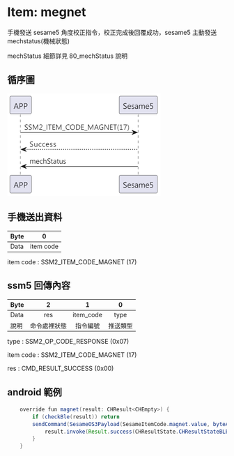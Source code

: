 # Item: megnet

手機發送 sesame5 角度校正指令，校正完成後回覆成功，sesame5 主動發送 mechstatus(機械狀態)

mechStatus 細節詳見 80_mechStatus 說明

## 循序圖
<p align="left" >
  <img src="../src/megnet/megnet.png" alt="" title="">
</p>

## 手機送出資料
| Byte | 0         |
|------|:---------:|
| Data | item code |

item code : SSM2_ITEM_CODE_MAGNET (17)

## ssm5 回傳內容
| Byte  | 2      | 1         | 0    |
|-------|:------:|:---------:|:----:|
| Data  | res    | item_code | type |
| 說明   | 命令處裡狀態 | 指令編號      | 推送類型 |

type : SSM2_OP_CODE_RESPONSE (0x07)

item code : SSM2_ITEM_CODE_MAGNET (17)

res : CMD_RESULT_SUCCESS (0x00)

## android 範例
``` java
    override fun magnet(result: CHResult<CHEmpty>) {
        if (checkBle(result)) return
        sendCommand(SesameOS3Payload(SesameItemCode.magnet.value, byteArrayOf()), DeviceSegmentType.cipher) { res ->
            result.invoke(Result.success(CHResultState.CHResultStateBLE(CHEmpty())))
        }
    }
```
